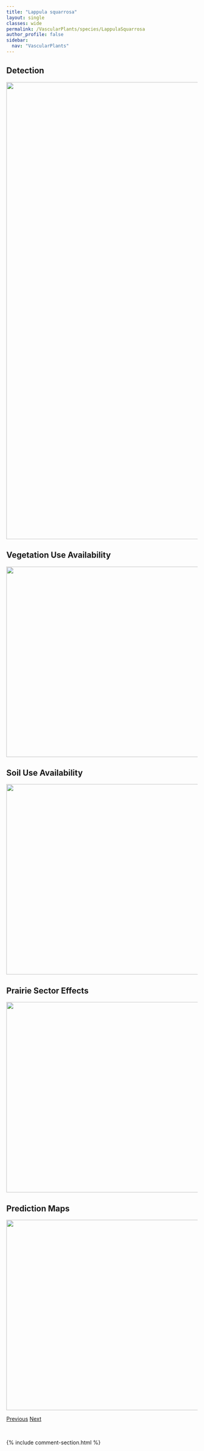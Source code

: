 ```yaml
---
title: "Lappula squarrosa"
layout: single
classes: wide
permalink: /VascularPlants/species/LappulaSquarrosa
author_profile: false
sidebar:
  nav: "VascularPlants"
---
```


<h2>Detection</h2>

<a href="https://drive.google.com/uc?export=view&id=1x3Zw5WFlFj4X84LGlvduvemmT7lsgmm2">
<img src="https://drive.google.com/uc?export=view&id=1x3Zw5WFlFj4X84LGlvduvemmT7lsgmm2" height = "1200" width = "800">
</a>


<h2>Vegetation Use Availability</h2>

<a href="https://drive.google.com/uc?export=view&id=1zS-fzyx2bA72oPYldjSP1TWnuopMRxsF">
<img src="https://drive.google.com/uc?export=view&id=1zS-fzyx2bA72oPYldjSP1TWnuopMRxsF" height = "500" width = "1000">
</a>


<h2>Soil Use Availability</h2>

<a href="https://drive.google.com/uc?export=view&id=1Fsw4NgwKt14cHIp5mWOg4Blfiu30eXu-">
<img src="https://drive.google.com/uc?export=view&id=1Fsw4NgwKt14cHIp5mWOg4Blfiu30eXu-" height = "500" width = "1000">
</a>


<h2>Prairie Sector Effects</h2>

<a href="https://drive.google.com/uc?export=view&id=1aLI9ahiENu1yuqD1chEg6Exk7rZOgirR">
<img src="https://drive.google.com/uc?export=view&id=1aLI9ahiENu1yuqD1chEg6Exk7rZOgirR" height = "500" width = "1000">
</a>


<h2>Prediction Maps</h2>

<a href="https://drive.google.com/uc?export=view&id=1QmoIwYkTkOucEUYveqz1kgRIZL-SsXJ4">
<img src="https://drive.google.com/uc?export=view&id=1QmoIwYkTkOucEUYveqz1kgRIZL-SsXJ4" height = "500" width = "1000">
</a>


<a href="/DevelopmentWebsite/VascularPlants/species/LappulaOccidentalis" class="pagination--pager" title="Lappula occidentalis">Previous</a> <a href="/DevelopmentWebsite/VascularPlants/species/LarixLaricina" class="pagination--pager" title="Larix laricina">Next</a>

<p>&nbsp;</p>

{% include comment-section.html %}
